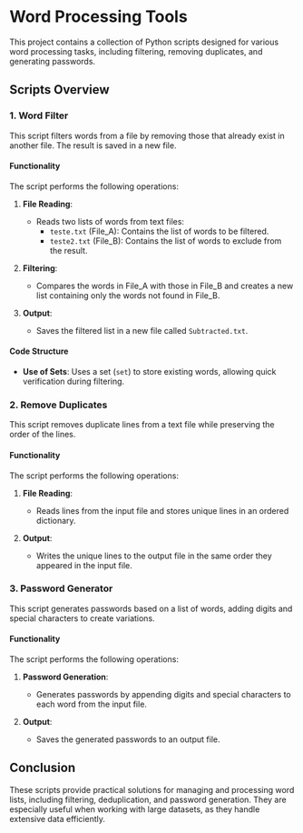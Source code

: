 # Word Processing Tools

This project contains a collection of Python scripts designed for various word processing tasks, including filtering, removing duplicates, and generating passwords.

## Scripts Overview

### 1. Word Filter
This script filters words from a file by removing those that already exist in another file. The result is saved in a new file.

#### Functionality
The script performs the following operations:

1. **File Reading**:
   - Reads two lists of words from text files:
     - `teste.txt` (File_A): Contains the list of words to be filtered.
     - `teste2.txt` (File_B): Contains the list of words to exclude from the result.

2. **Filtering**:
   - Compares the words in File_A with those in File_B and creates a new list containing only the words not found in File_B.

3. **Output**:
   - Saves the filtered list in a new file called `Subtracted.txt`.

#### Code Structure
- **Use of Sets**: Uses a set (`set`) to store existing words, allowing quick verification during filtering.

### 2. Remove Duplicates
This script removes duplicate lines from a text file while preserving the order of the lines.

#### Functionality
The script performs the following operations:

1. **File Reading**:
   - Reads lines from the input file and stores unique lines in an ordered dictionary.

2. **Output**:
   - Writes the unique lines to the output file in the same order they appeared in the input file.

### 3. Password Generator
This script generates passwords based on a list of words, adding digits and special characters to create variations.

#### Functionality
The script performs the following operations:

1. **Password Generation**:
   - Generates passwords by appending digits and special characters to each word from the input file.

2. **Output**:
   - Saves the generated passwords to an output file.

## Conclusion
These scripts provide practical solutions for managing and processing word lists, including filtering, deduplication, and password generation. They are especially useful when working with large datasets, as they handle extensive data efficiently.